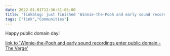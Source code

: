 ```yaml
---
date: 2022-01-01T12:36:51-05:00
title: "linkblog: just finished 'Winnie-the-Pooh and early sound recordings enter public domain - The Verge'"
tags: ["link","Communities"]
---
```

Happy public domain day!
 
[link to 'Winnie-the-Pooh and early sound recordings enter public domain - The Verge'](https://www.theverge.com/2022/1/1/22862358/winnie-the-pooh-sun-also-rises-enter-public-domain)
